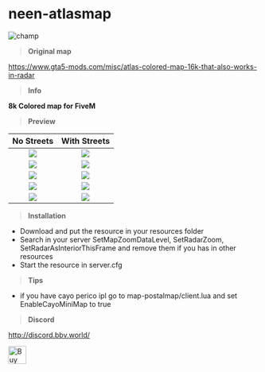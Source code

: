 # neen-atlasmap

![champ](https://r2.fivemanage.com/qFztShHCe1bhCDvTI4vxv/atlasmap.png)

> **Original map**

https://www.gta5-mods.com/misc/atlas-colored-map-16k-that-also-works-in-radar

> **Info**

**8k Colored map for FiveM**

> **Preview**

No Streets             |  With Streets
:-------------------------:|:-------------------------:
![](https://r2.fivemanage.com/qFztShHCe1bhCDvTI4vxv/Screenshot2024-11-22230001.png)  |  ![](https://r2.fivemanage.com/qFztShHCe1bhCDvTI4vxv/streets.png)
![](https://r2.fivemanage.com/qFztShHCe1bhCDvTI4vxv/Screenshot2024-11-22230025.png)  |  ![](https://r2.fivemanage.com/qFztShHCe1bhCDvTI4vxv/streets4.png)
![](https://r2.fivemanage.com/qFztShHCe1bhCDvTI4vxv/Screenshot2024-11-22230010.png)  |  ![](https://r2.fivemanage.com/qFztShHCe1bhCDvTI4vxv/streets2.png)
![](https://r2.fivemanage.com/qFztShHCe1bhCDvTI4vxv/Screenshot2024-11-22230127.png)  |  ![](https://r2.fivemanage.com/qFztShHCe1bhCDvTI4vxv/streets3.png)
![](https://r2.fivemanage.com/qFztShHCe1bhCDvTI4vxv/Screenshot2024-11-22230649.png)  |  ![](https://r2.fivemanage.com/qFztShHCe1bhCDvTI4vxv/streets5.png)

> **Installation**

- Download and put the resource in your resources folder
- Search in your server SetMapZoomDataLevel, SetRadarZoom, SetRadarAsInteriorThisFrame and remove them if you has in other resources
- Start the resource in server.cfg

> **Tips**

- if you have cayo perico ipl go to map-postalmap/client.lua and set EnableCayoMiniMap to true

> **Discord**

http://discord.bbv.world/

<a href='https://ko-fi.com/U7U7NQXLZ' target='_blank'><img height='36' style='border:0px;height:36px;' src='https://storage.ko-fi.com/cdn/kofi3.png?v=3' border='0' alt='Buy Me a Coffee at ko-fi.com' /></a>
